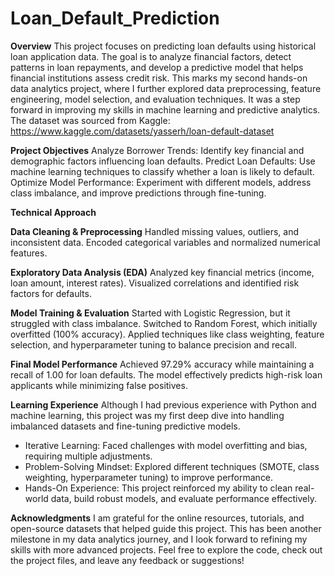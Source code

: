 # Loan_Default_Prediction

**Overview**
This project focuses on predicting loan defaults using historical loan application data. The goal is to analyze financial factors, detect patterns in loan repayments, and develop a predictive model that helps financial institutions assess credit risk.
This marks my second hands-on data analytics project, where I further explored data preprocessing, feature engineering, model selection, and evaluation techniques. It was a step forward in improving my skills in machine learning and predictive analytics.
The dataset was sourced from Kaggle: https://www.kaggle.com/datasets/yasserh/loan-default-dataset

**Project Objectives**
Analyze Borrower Trends: Identify key financial and demographic factors influencing loan defaults.
Predict Loan Defaults: Use machine learning techniques to classify whether a loan is likely to default.
Optimize Model Performance: Experiment with different models, address class imbalance, and improve predictions through fine-tuning.

**Technical Approach**

**Data Cleaning & Preprocessing**
Handled missing values, outliers, and inconsistent data.
Encoded categorical variables and normalized numerical features.

**Exploratory Data Analysis (EDA)**
Analyzed key financial metrics (income, loan amount, interest rates).
Visualized correlations and identified risk factors for defaults.

**Model Training & Evaluation**
Started with Logistic Regression, but it struggled with class imbalance.
Switched to Random Forest, which initially overfitted (100% accuracy).
Applied techniques like class weighting, feature selection, and hyperparameter tuning to balance precision and recall.

**Final Model Performance**
Achieved 97.29% accuracy while maintaining a recall of 1.00 for loan defaults.
The model effectively predicts high-risk loan applicants while minimizing false positives.

**Learning Experience**
Although I had previous experience with Python and machine learning, this project was my first deep dive into handling imbalanced datasets and fine-tuning predictive models.
* Iterative Learning: Faced challenges with model overfitting and bias, requiring multiple adjustments.
* Problem-Solving Mindset: Explored different techniques (SMOTE, class weighting, hyperparameter tuning) to improve performance.
* Hands-On Experience: This project reinforced my ability to clean real-world data, build robust models, and evaluate performance effectively.

**Acknowledgments**
I am grateful for the online resources, tutorials, and open-source datasets that helped guide this project. This has been another milestone in my data analytics journey, and I look forward to refining my skills with more advanced projects.
Feel free to explore the code, check out the project files, and leave any feedback or suggestions! 
